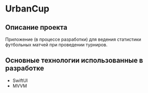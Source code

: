 #  UrbanCup 

## Описание проекта

Приложение (в процессе разработки) для ведения статистики футбольных матчей при проведении турниров.


## Основные технологии использованные в разработке


* SwiftUI
* MVVM

